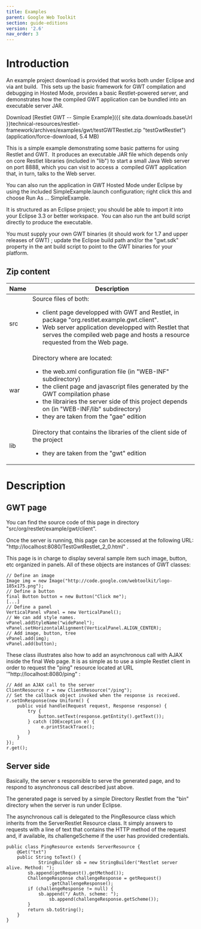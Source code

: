 ```yaml
---
title: Examples
parent: Google Web Toolkit
section: guide-editions
version: '2.6'
nav_order: 3
---
```

# Introduction

An example project download is provided that works both under Eclipse
and via ant build.  This sets up the basic framework for GWT compilation
and debugging in Hosted Mode, provides a basic Restlet-powered server,
and demonstrates how the compiled GWT application can be bundled into an
executable server JAR.

Download [Restlet GWT -- Simple Example]({{ site.data.downloads.baseUrl }}technical-resources/restlet-framework/archives/examples/gwt/testGWTRestlet.zip "testGwtRestlet") (application/force-download, 5.4 MB)

This is a simple example demonstrating some basic patterns for using
Restlet and GWT.  It produces an executable JAR file which depends only
on core Restlet libraries (included in "lib") to start a small Java Web
server on port 8888, which you can visit to access a  compiled GWT
application that, in turn, talks to the Web server.

You can also run the application in GWT Hosted Mode under Eclipse by
using the included SimpleExample.launch configuration; right click this
and choose Run As ... SimpleExample.

It is structured as an Eclipse project; you should be able to import it
into your Eclipse 3.3 or better workspace.  You can also run the ant
build script directly to produce the executable.

You must supply your own GWT binaries (it should work for 1.7 and upper
releases of GWT) ; update the Eclipse build path and/or the "gwt.sdk"
property in the ant build script to point to the GWT binaries for your
platform.

## Zip content

Name | Description
-----|------------
src  | Source files of both: <ul><li>client page developped with GWT and Restlet, in package "org.restlet.example.gwt.client".</li><li>Web server application developped with Restlet that serves the compiled web page and hosts a resource requested from the Web page.</li></ul>
war  | Directory where are located: <ul><li>the web.xml configuration file (in "WEB-INF" subdirectory)</li><li>the client page and javascript files generated by the GWT compilation phase</li><li>the librairies the server side of this project depends on (in "WEB-INF/lib" subdirectory)</li><li>they are taken from the "gae" edition</li></ul>
lib  | Directory that contains the libraries of the client side of the project<ul><li>they are taken from the "gwt" edition</li></ul>

# Description

## GWT page

You can find the source code of this page in directory
"src/org/restlet/example/gwt/client".

Once the server is running, this page can be accessed at the following
URL: "http://localhost:8080/TestGwtRestlet\_2\_0.html" .

This page is in charge to display several sample item such image,
button, etc organized in panels. All of these objects are instances of
GWT classes:

<pre class="language-java"><code class="language-java">// Define an image
Image img = new Image("http://code.google.com/webtoolkit/logo-185x175.png");
// Define a button
final Button button = new Button("Click me");
[...]
// Define a panel
VerticalPanel vPanel = new VerticalPanel();
// We can add style names.
vPanel.addStyleName("widePanel");
vPanel.setHorizontalAlignment(VerticalPanel.ALIGN_CENTER);
// Add image, button, tree
vPanel.add(img);
vPanel.add(button);
</code></pre>

These class illustrates also how to add an asynchronous call with AJAX
inside the final Web page. It is as simple as to use a simple Restlet
client in order to request the "ping" resource located at URL
'"http://localhost:8080/ping" :

<pre class="language-java"><code class="language-java">// Add an AJAX call to the server
ClientResource r = new ClientResource("/ping");
// Set the callback object invoked when the response is received.
r.setOnResponse(new Uniform() {
    public void handle(Request request, Response response) {
        try {
            button.setText(response.getEntity().getText());
        } catch (IOException e) {
             e.printStackTrace();
        }
    }
});
r.get();
</code></pre>

## Server side

Basically, the server s responsible to serve the generated page, and to
respond to asynchronous call described just above.

The generated page is served by a simple Directory Restlet from the
"bin" directory when the server is run under Eclipse.

The asynchronous call is delegated to the PingResource class which
inherits from the ServerRestlet Resource class. It simply answers to
requests with a line of text that contains the HTTP method of the
request and, if available, its challengeScheme if the user has provided
credentials.

<pre class="language-java"><code class="language-java">public class PingResource extends ServerResource {
    @Get("txt")
    public String toText() {
            StringBuilder sb = new StringBuilder("Restlet server alive. Method: ");
        sb.append(getRequest().getMethod());
        ChallengeResponse challengeResponse = getRequest()
                .getChallengeResponse();
        if (challengeResponse != null) {
            sb.append("/ Auth. scheme: ");
                sb.append(challengeResponse.getScheme());
        }
        return sb.toString();
    }
}
</code></pre>
